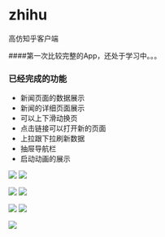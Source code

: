 # zhihu
高仿知乎客户端

####第一次比较完整的App，还处于学习中。。。

### 已经完成的功能
 
 + 新闻页面的数据展示
 + 新闻的详细页面展示
 + 可以上下滑动换页
 + 点击链接可以打开新的页面
 + 上拉跟下拉刷新数据
 + 抽屉导航栏
 + 启动动画的展示

 
 
 ![](http://7xoijj.com1.z0.glb.clouddn.com/zhihu.gif)
 ![](http://7xoijj.com1.z0.glb.clouddn.com/zh01.png)
 
 ![](http://7xoijj.com1.z0.glb.clouddn.com/zh02.gif)
 ![](http://7xoijj.com1.z0.glb.clouddn.com/zh03.png)
 
 ![](http://7xoijj.com1.z0.glb.clouddn.com/zh04.gif)
 ![](http://7xoijj.com1.z0.glb.clouddn.com/zh05.png)
 
 ![](http://7xoijj.com1.z0.glb.clouddn.com/zh08.gif)

